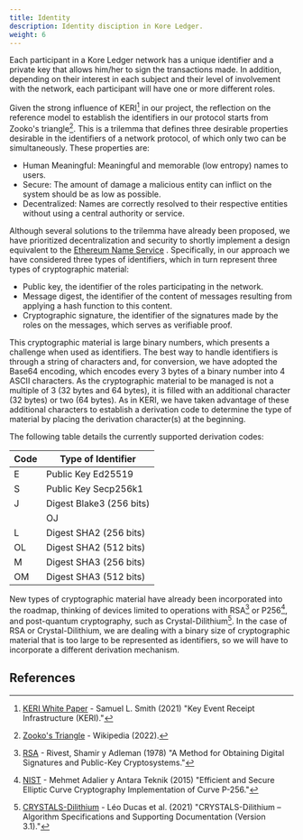 ```yaml
---
title: Identity
description: Identity disciption in Kore Ledger.
weight: 6
---
```


Each participant in a Kore Ledger network has a unique identifier and a private key that allows him/her to sign the transactions made. In addition, depending on their interest in each subject and their level of involvement with the network, each participant will have one or more different roles.

Given the strong influence of KERI[^29] in our project, the reflection on the reference model to establish the identifiers in our protocol starts from Zooko's triangle[^38]. This is a trilemma that defines three desirable properties desirable in the identifiers of a network protocol, of which only two can be simultaneously. These properties are:

- Human Meaningful: Meaningful and memorable (low entropy) names to users.
- Secure: The amount of damage a malicious entity can inflict on the system should be as low as possible.
- Decentralized: Names are correctly resolved to their respective entities without using a central authority or service.

Although several solutions to the trilemma have already been proposed, we have prioritized decentralization and security to shortly implement a design equivalent to the [Ethereum Name Service](https://ens.domains/es/) . Specifically, in our approach we have considered three types of identifiers, which in turn represent three types of cryptographic material:

- Public key, the identifier of the roles participating in the network.
- Message digest, the identifier of the content of messages resulting from applying a hash function to this content.
- Cryptographic signature, the identifier of the signatures made by the roles on the messages, which serves as verifiable proof.

This cryptographic material is large binary numbers, which presents a challenge when used as identifiers. The best way to handle identifiers is through a string of characters and, for conversion, we have adopted the Base64 encoding, which encodes every 3 bytes of a binary number into 4 ASCII characters. As the cryptographic material to be managed is not a multiple of 3 (32 bytes and 64 bytes), it is filled with an additional character (32 bytes) or two (64 bytes). As in KERI, we have taken advantage of these additional characters to establish a derivation code to determine the type of material by placing the derivation character(s) at the beginning.

The following table details the currently supported derivation codes:

| Code | Type of Identifier |
|--------|-------------------------------|
| E | Public Key Ed25519 |
| S | Public Key Secp256k1 |
| J | Digest Blake3 (256 bits) |
| | OJ | Digest Blake3 (512 bits) |
| L | Digest SHA2 (256 bits) |
| OL | Digest SHA2 (512 bits) | OL | Digest SHA2 (512 bits) | OL | Digest SHA2 (512 bits) |
| M | Digest SHA3 (256 bits) | | OM | Digest SHA3 (256 bits) |
| OM | Digest SHA3 (512 bits) | OM | Digest SHA3 (512 bits) |


New types of cryptographic material have already been incorporated into the roadmap, thinking of devices limited to operations with RSA[^27] or P256[^1], and post-quantum cryptography, such as Crystal-Dilithium[^11]. In the case of RSA or Crystal-Dilithium, we are dealing with a binary size of cryptographic material that is too large to be represented as identifiers, so we will have to incorporate a different derivation mechanism.


## References
[^1]: [NIST](https://csrc.nist.gov/csrc/media/events/workshop-on-elliptic-curve-cryptography-standards/documents/papers/session6-adalier-mehmet.pdf) - Mehmet Adalier y Antara Teknik (2015) "Efficient and Secure Elliptic Curve Cryptography Implementation of Curve P-256."
[^11]: [CRYSTALS-Dilithium](https://csrc.nist.gov/publications/detail/sp/800-208/final) - Léo Ducas et al. (2021) "CRYSTALS-Dilithium – Algorithm Specifications and Supporting Documentation (Version 3.1)."
[^27]: [RSA](https://dl.acm.org/doi/10.1145/359340.359342) - Rivest, Shamir y Adleman (1978) "A Method for Obtaining Digital Signatures and Public-Key Cryptosystems."
[^29]: [KERI White Paper](https://arxiv.org/abs/1907.02143) - Samuel L. Smith (2021) "Key Event Receipt Infrastructure (KERI)."
[^38]: [Zooko's Triangle](https://en.wikipedia.org/wiki/Zooko%27s_triangle) - Wikipedia (2022).
